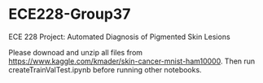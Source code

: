 # ECE228-Group37
ECE 228 Project: Automated Diagnosis of Pigmented Skin Lesions

Please downoad and unzip all files from https://www.kaggle.com/kmader/skin-cancer-mnist-ham10000.
Then run createTrainValTest.ipynb before running other notebooks.
